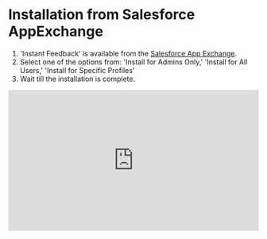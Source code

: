 # Installation from Salesforce AppExchange

1. 'Instant Feedback' is available from the [Salesforce App Exchange](https://appexchange.salesforce.com/appxListingDetail?listingId=a0N4V00000IrJowUAF).
2. Select one of the options from: 'Install for Admins Only,' 'Install for All Users,' 'Install for Specific Profiles'
3. Wait till the installation is complete.

<div style="padding-bottom: 56.25%; position: relative;"><iframe width="100%" height="100%" src="https://www.youtube.com/embed/XLAzLSUiHVQ" frameborder="0" allow="accelerometer; autoplay; encrypted-media; gyroscope; picture-in-picture; fullscreen"  style="position: absolute; top: 0px; left: 0px; width: 100%; height: 100%;"><small>Powered by <a href="https://embed.tube/embed-code-generator/youtube/">youtube embed video</a> generator</small></iframe></div>
